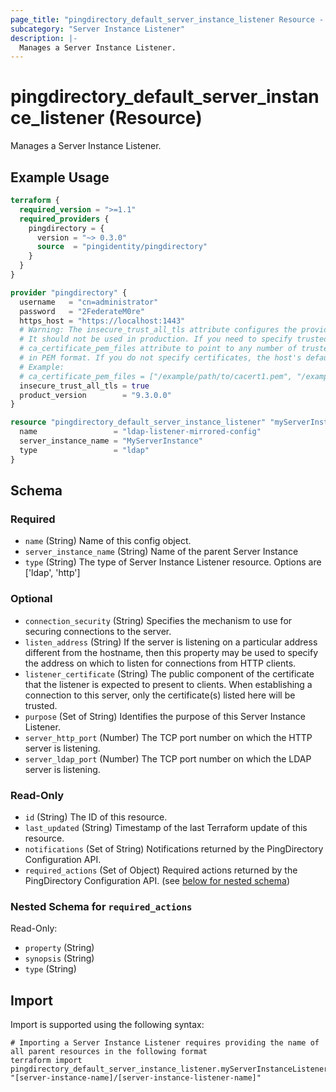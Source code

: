 ```yaml
---
page_title: "pingdirectory_default_server_instance_listener Resource - terraform-provider-pingdirectory"
subcategory: "Server Instance Listener"
description: |-
  Manages a Server Instance Listener.
---
```


# pingdirectory_default_server_instance_listener (Resource)

Manages a Server Instance Listener.

## Example Usage

```terraform
terraform {
  required_version = ">=1.1"
  required_providers {
    pingdirectory = {
      version = "~> 0.3.0"
      source  = "pingidentity/pingdirectory"
    }
  }
}

provider "pingdirectory" {
  username   = "cn=administrator"
  password   = "2FederateM0re"
  https_host = "https://localhost:1443"
  # Warning: The insecure_trust_all_tls attribute configures the provider to trust any certificate presented by the PingDirectory server.
  # It should not be used in production. If you need to specify trusted CA certificates, use the
  # ca_certificate_pem_files attribute to point to any number of trusted CA certificate files
  # in PEM format. If you do not specify certificates, the host's default root CA set will be used.
  # Example:
  # ca_certificate_pem_files = ["/example/path/to/cacert1.pem", "/example/path/to/cacert2.pem"]
  insecure_trust_all_tls = true
  product_version        = "9.3.0.0"
}

resource "pingdirectory_default_server_instance_listener" "myServerInstanceListener" {
  name                 = "ldap-listener-mirrored-config"
  server_instance_name = "MyServerInstance"
  type                 = "ldap"
}
```

<!-- schema generated by tfplugindocs -->
## Schema

### Required

- `name` (String) Name of this config object.
- `server_instance_name` (String) Name of the parent Server Instance
- `type` (String) The type of Server Instance Listener resource. Options are ['ldap', 'http']

### Optional

- `connection_security` (String) Specifies the mechanism to use for securing connections to the server.
- `listen_address` (String) If the server is listening on a particular address different from the hostname, then this property may be used to specify the address on which to listen for connections from HTTP clients.
- `listener_certificate` (String) The public component of the certificate that the listener is expected to present to clients. When establishing a connection to this server, only the certificate(s) listed here will be trusted.
- `purpose` (Set of String) Identifies the purpose of this Server Instance Listener.
- `server_http_port` (Number) The TCP port number on which the HTTP server is listening.
- `server_ldap_port` (Number) The TCP port number on which the LDAP server is listening.

### Read-Only

- `id` (String) The ID of this resource.
- `last_updated` (String) Timestamp of the last Terraform update of this resource.
- `notifications` (Set of String) Notifications returned by the PingDirectory Configuration API.
- `required_actions` (Set of Object) Required actions returned by the PingDirectory Configuration API. (see [below for nested schema](#nestedatt--required_actions))

<a id="nestedatt--required_actions"></a>
### Nested Schema for `required_actions`

Read-Only:

- `property` (String)
- `synopsis` (String)
- `type` (String)

## Import

Import is supported using the following syntax:

```shell
# Importing a Server Instance Listener requires providing the name of all parent resources in the following format
terraform import pingdirectory_default_server_instance_listener.myServerInstanceListener "[server-instance-name]/[server-instance-listener-name]"
```

